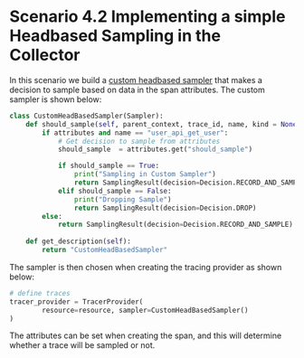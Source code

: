 # Scenario 4.2 Implementing a simple  Headbased Sampling in the Collector

In this scenario we build a [custom headbased sampler](./src/custom_sampler.py) that makes a decision to sample based on data in the span attributes. The custom sampler is shown below:

```python
class CustomHeadBasedSampler(Sampler):
    def should_sample(self, parent_context, trace_id, name, kind = None, attributes = None, links = None, trace_state = None):
        if attributes and name == "user_api_get_user":
            # Get decision to sample from attributes
            should_sample  = attributes.get("should_sample")

            if should_sample == True:
                print("Sampling in Custom Sampler")
                return SamplingResult(decision=Decision.RECORD_AND_SAMPLE)
            elif should_sample == False:
                print("Dropping Sample")
                return SamplingResult(decision=Decision.DROP)
        else:
            return SamplingResult(decision=Decision.RECORD_AND_SAMPLE)
        
    def get_description(self):
        return "CustomHeadBasedSampler"
```

The sampler is then chosen when creating the tracing provider as shown below:

```python
# define traces
tracer_provider = TracerProvider(
        resource=resource, sampler=CustomHeadBasedSampler()
)
```

The attributes can be set when creating the span, and this will determine whether a trace will be sampled or not.
